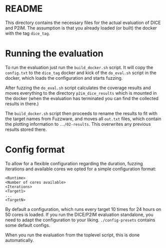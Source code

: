 # README
This directory contains the necessary files for the actual evaluation of DICE and P2IM. 
The assumption is that you already loaded (or built) the docker with the tag `dice_tag`. 

# Running the evaluation
To run the evaluation just run the `build_docker.sh` script. It will copy the `config.txt` to the `dice_tag` docker and kick of the `do_eval.sh` script in the docker, which loads the configuration and starts fuzzing.

After fuzzing the `do_eval.sh` script calculates the coverage results and moves everything to the directory `p2im_dice_results` which is mounted in the docker (when the evaluation has terminated you can find the collected results in there.)

The `build_docker.sh` script then proceeds to rename the results to fit with the target names from Fuzzware, and moves all `out.txt` files, which contain the plotting information to `../02-results`. This overwrites any previous results stored there.

# Config format
To allow for a flexible configuration regarding the duration, fuzzing iterations and available cores we opted for a simple configuration format:
```
<Runtime>
<Number of cores available>
<Iterations>
<Target1>
...
<TargetN>
```

By default a configuration, which runs every target 10 times for 24 hours on 50 cores is loaded. If you run the DICE/P2IM evaluation standalone, you need to adapt the configuration to your liking. `./config-presets` contains some default configs. 

When you run the evaluation from the toplevel script, this is done automatically.
